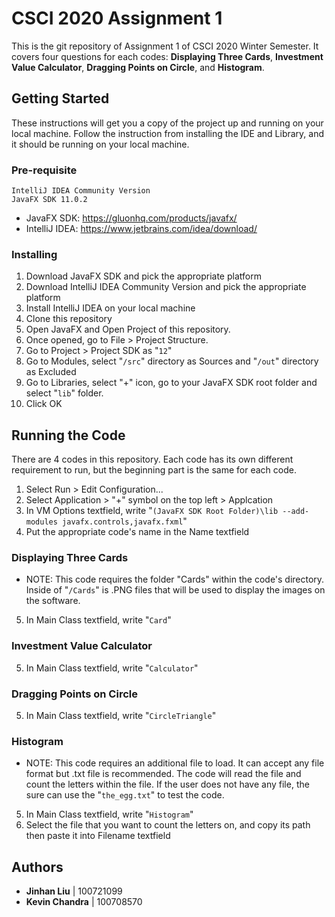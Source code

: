 # CSCI 2020 Assignment 1
This is the git repository of Assignment 1 of CSCI 2020 Winter Semester. It covers four questions for each codes: **Displaying Three Cards**, **Investment Value Calculator**, **Dragging Points on Circle**, and **Histogram**.

## Getting Started
These instructions will get you a copy of the project up and running on your local machine. Follow the instruction from installing the IDE and Library, and it should be running on your local machine.

### Pre-requisite
```
IntelliJ IDEA Community Version
JavaFX SDK 11.0.2
```
* JavaFX SDK: https://gluonhq.com/products/javafx/
* IntelliJ IDEA: https://www.jetbrains.com/idea/download/

### Installing

1. Download JavaFX SDK and pick the appropriate platform
2. Download IntelliJ IDEA Community Version and pick the appropriate platform 
3. Install IntelliJ IDEA on your local machine
4. Clone this repository
5. Open JavaFX and Open Project of this repository.
6. Once opened, go to File > Project Structure.
7. Go to Project > Project SDK as "`12`"
8. Go to Modules, select "`/src`" directory as Sources and "`/out`" directory as Excluded
9. Go to Libraries, select "+" icon, go to your JavaFX SDK root folder and select "`lib`" folder.
10. Click OK

## Running the Code
There are 4 codes in this repository. Each code has its own different requirement to run, but the beginning part is the same for each code.

1. Select Run > Edit Configuration...
2. Select Application > "+" symbol on the top left > Applcation
3. In VM Options textfield, write "`(JavaFX SDK Root Folder)\lib --add-modules javafx.controls,javafx.fxml`"
4. Put the appropriate code's name in the Name textfield


### Displaying Three Cards
* NOTE: This code requires the folder "Cards" within the code's directory. Inside of "`/Cards`" is .PNG files that will be used to display the images on the software.

5. In Main Class textfield, write "`Card`"

### Investment Value Calculator
5. In Main Class textfield, write "`Calculator`"

### Dragging Points on Circle
5. In Main Class textfield, write "`CircleTriangle`"

### Histogram
* NOTE: This code requires an additional file to load. It can accept any file format but .txt file is recommended. The code will read the file and count the letters within the file. If the user does not have any file, the sure can use the "`the_egg.txt`" to test the code.
 
5. In Main Class textfield, write "`Histogram`"
6. Select the file that you want to count the letters on, and copy its path then paste it into Filename textfield

## Authors

* **Jinhan Liu** |  100721099
* **Kevin Chandra** | 100708570
